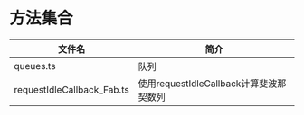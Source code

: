 # 方法集合

| 文件名                     | 简介                                    |
| -------------------------- | --------------------------------------- |
| queues.ts                  | 队列                                    |
| requestIdleCallback_Fab.ts | 使用requestIdleCallback计算斐波那契数列 |
